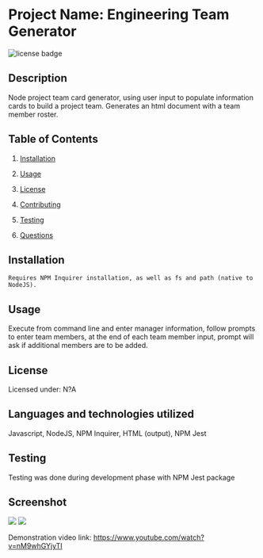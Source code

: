 # Project Name: Engineering Team Generator
![license badge](https://img.shields.io/static/v1?label=license&message=none&color=blue)

## Description

Node project team card generator, using user input to populate information cards to build a project team. Generates an html document with a team member roster.

## Table of Contents

1. [Installation](#installation)

2. [Usage](#usage)

3. [License](#license)

4. [Contributing](#contributing)

5. [Testing](#testing)

6. [Questions](#questions)

## Installation

````Requires NPM Inquirer installation, as well as fs and path (native to NodeJS).````

## Usage

Execute from command line and enter manager information, follow prompts to enter team members, at the end of each team member input, prompt will ask if additional members are to be added.

## License

Licensed under: N?A

## Languages and technologies utilized

Javascript, NodeJS, NPM Inquirer, HTML (output), NPM Jest

## Testing

Testing was done during development phase with NPM Jest package

## Screenshot

<img src="./images/Screenshot hw10_1.png">
<img src="./images/Screenshot hw10_2.png">

Demonstration video link: https://www.youtube.com/watch?v=nM9whGYjyTI
